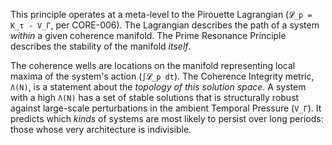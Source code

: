 This principle operates at a meta-level to the Pirouette Lagrangian (`𝓛_p = K_τ - V_Γ`, per CORE-006). The Lagrangian describes the path of a system *within* a given coherence manifold. The Prime Resonance Principle describes the stability of the manifold *itself*.

The coherence wells are locations on the manifold representing local maxima of the system's action (`∫𝓛_p dt`). The Coherence Integrity metric, `Λ(N)`, is a statement about the *topology of this solution space*. A system with a high `Λ(N)` has a set of stable solutions that is structurally robust against large-scale perturbations in the ambient Temporal Pressure (`V_Γ`). It predicts which *kinds* of systems are most likely to persist over long periods: those whose very architecture is indivisible.
